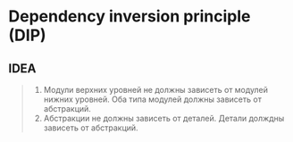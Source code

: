# Dependency inversion principle (DIP)

## IDEA
> 1) Модули верхних уровней не должны зависеть от модулей нижних уровней. Оба типа модулей должны зависеть
> от абстракций.
> 2) Абстракции не должны зависеть от деталей. Детали долждны зависеть от абстракций.